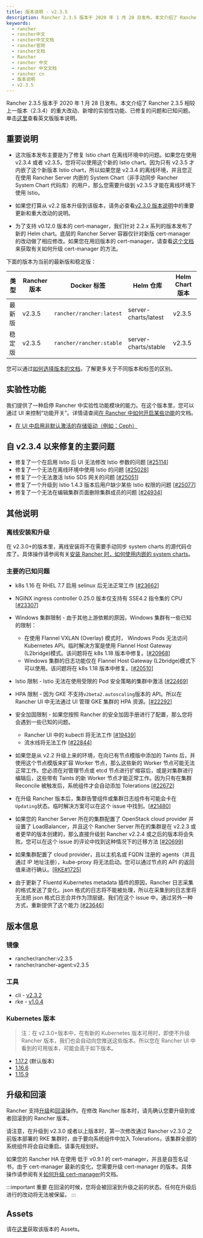 ```yaml
---
title: 版本说明 - v2.3.5
description: Rancher 2.3.5 版本于 2020 年 1 月 28 日发布。本文介绍了 Rancher 2.3.5 相较上一版本（2.3.4）的重大改动、新增的实验性功能、已修复的问题和已知问题。
keywords:
  - rancher
  - rancher中文
  - rancher中文文档
  - rancher官网
  - rancher文档
  - Rancher
  - rancher 中文
  - rancher 中文文档
  - rancher cn
  - 版本说明
  - v2.3.5
---
```


Rancher 2.3.5 版本于 2020 年 1 月 28 日发布。本文介绍了 Rancher 2.3.5 相较上一版本（2.3.4）的重大改动、新增的实验性功能、已修复的问题和已知问题。单击[这里](https://github.com/rancher/rancher/releases/tag/v2.3.5)查看英文版版本说明。

## 重要说明

- 这次版本发布主要是为了修复 Istio chart 在离线环境中的问题。如果您在使用 v2.3.4 或者 v2.3.5，您将可以使用这个新的 Istio chart。因为只有 v2.3.5 才内嵌了这个新版本 Istio chart，所以如果您是 v2.3.4 的离线环境，并且您正在使用 Rancher Server 内嵌的 System Chart（非手动同步 Rancher System Chart 代码库）的用户，那么您需要升级到 v2.3.5 才能在离线环境下使用 Istio。

- 如果您打算从 v2.2 版本升级到该版本，请务必查看[v2.3.0 版本说明](/docs/rancher2/releases/v2.3.0)中的重要更新和重大改动的说明。

- 为了支持 v0.12.0 版本的 cert-manager，我们针对 2.2.x 系列的版本发布了新的 Helm chart。底层的 Rancher Server 容器仅针对新版 cert-manager 的改动做了相应修改。如果您在用旧版本的 cert-manager，请查看[这个文档](/docs/rancher2/installation/resources/upgrading-cert-manager/)来获取有关如何升级 cert-manager 的方法。

下面的版本为当前的最新版和稳定版：

| 类型   | Rancher 版本 | Docker 标签              | Helm 仓库            | Helm Chart 版本 |
| ------ | ------------ | ------------------------ | -------------------- | --------------- |
| 最新版 | v2.3.5       | `rancher/rancher:latest` | server-charts/latest | v2.3.5          |
| 稳定版 | v2.3.5       | `rancher/rancher:stable` | server-charts/stable | v2.3.5          |

您可以通过[如何选择版本的文档](/docs/rancher2/installation/resources/choosing-version/)，了解更多关于不同版本和标签的区别。

## 实验性功能

我们提供了一种启停 Rancher 中实验性功能模块的能力。在这个版本里，您可以通过 UI 来控制“功能开关”。详情请查阅[在 Rancher 中如何开启某些功能](/docs/rancher2/installation/resources/feature-flags/)的文档。

- [在 UI 中启用非默认激活的存储驱动（例如：Ceph）](/docs/rancher2/installation/resources/feature-flags/enable-not-default-storage-drivers/)

## 自 v2.3.4 以来修复的主要问题

- 修复了一个在启用 Istio 后 UI 无法修改 Istio 参数的问题 [[#25114](https://github.com/rancher/rancher/issues/25114)]
- 修复了一个无法在离线环境中使用 Istio 的问题 [[#25028](https://github.com/rancher/rancher/issues/25028)]
- 修复了一个无法激活 Istio SDS 网关的问题 [[#25051](https://github.com/rancher/rancher/issues/25051)]
- 修复了一个升级到 Istio 1.4.3 版本后用户缺少某些 Istio 权限的问题 [[#25077](https://github.com/rancher/rancher/issues/25077)]
- 修复了一个无法在编辑集群页面删除集群成员的问题 [[#24934](https://github.com/rancher/rancher/issues/24934)]

## 其他说明

### 离线安装和升级

在 v2.3.0+的版本里，离线安装将不在需要手动同步 system charts 的源代码仓库了。具体操作请参阅有关[安装 Rancher 时，如何使用内嵌的 system charts](/docs/rancher2/installation/other-installation-methods/air-gap/install-rancher/)。

### 主要的已知问题

- k8s 1.16 在 RHEL 7.7 启用 selinux 后无法正常工作 [[#23662](https://github.com/rancher/rancher/issues/23662)]

- NGINX ingress controller 0.25.0 版本仅支持有 SSE4.2 指令集的 CPU [[#23307](https://github.com/rancher/rancher/issues/23307)]

- Windows 集群限制 - 由于其他上游依赖的原因，Windows 集群有一些已知的限制：

  - 在使用 Flannel VXLAN (Overlay) 模式时， Windows Pods 无法访问 Kubernetes API。临时解决方案是使用 Flannel Host Gateway (L2bridge)模式。该问题将在 k8s 1.18 版本中修复。[[#20968](https://github.com/rancher/rancher/issues/20968)]

  * Windows 集群的日志功能仅在 Flannel Host Gateway (L2bridge)模式下可以使用。该问题将在 k8s 1.18 版本中修复。[[#20510](https://github.com/rancher/rancher/issues/20510)]

- Istio 限制 - Istio 无法在使用受限的 Pod 安全策略的集群中激活 [[#22469](https://github.com/rancher/rancher/issues/22469)]

- HPA 限制 - 因为 GKE 不支持`v2beta2.autoscaling`版本的 API。所以在 Rancher UI 中无法通过 UI 管理 GKE 集群的 HPA 资源。[[#22292](https://github.com/rancher/rancher/issues/22292)]

- 安全加固限制 - 如果您按照 Rancher 的安全加固手册进行了配置，那么您将会遇到一些已知的问题。

  - Rancher UI 中的 kubectl 将无法工作 [[#19439](https://github.com/rancher/rancher/issues/19439)]
  - 流水线将无法工作 [[#22844](https://github.com/rancher/rancher/issues/22844)]

- 如果您是从 v2.2 升级上来的环境，在向已有节点模版中添加的 Taints 后，并使用这个节点模版来扩容 Worker 节点，那么这些新的 Worker 节点可能无法正常工作。您必须在对管理节点或 etcd 节点进行扩缩容后，或是对集群进行编辑后，这些带有 Taints 的新 Worker 节点才能正常工作。因为只有在集群 Reconcile 被触发后，系统组件才会自动添加 Tolerations [[#22672](https://github.com/rancher/rancher/issues/22672)]

- 在升级 Rancher 版本后，集群告警组件或集群日志组件有可能会卡在`Updating`状态。临时解决方案可以在这个 issue 中找到。[[#21480](https://github.com/rancher/rancher/issues/21480)]

- 如果您的 Rancher Server 所在的集群配置了 OpenStack cloud provider 并设置了 LoadBalancer，并且这个 Rancher Server 所在的集群是在 v2.2.3 或者更早的版本创建的，那么直接升级到 Rancher v2.2.4 或之后的版本将会失败。您可以在这个 issue 的评论中找到这种情况下的迁移方法 [[#20699](https://github.com/rancher/rancher/issues/20699)]

- 如果集群配置了 cloud provider，且以主机名或 FQDN 注册的 agents（并且通过 IP 地址注册），kube-proxy 将无法启动。您可以通过节点的 API 的返回值来进行确认。[[RKE#1725](https://github.com/rancher/rke/issues/1725)]

- 由于更新了 Fluentd Kubernetes metadata 插件的原因，Rancher 日志采集的格式发送了变化。json 格式的日志将不能被处理，所以在采集到的日志里将无法把 json 格式日志合并作为顶层键。我们在这个 issue 中，通过另外一种方式，重新提供了这个能力 [[#23646](https://github.com/rancher/rancher/issues/23646)]

## 版本信息

### 镜像

- rancher/rancher:v2.3.5
- rancher/rancher-agent:v2.3.5

### 工具

- cli - [v2.3.2](https://github.com/rancher/cli/releases/tag/v2.3.2)
- rke - [v1.0.4](https://github.com/rancher/rke/releases/tag/v1.0.4)

### Kubernetes 版本

> 注：在 v2.3.0+版本中，在有新的 Kubernetes 版本可用时，即使不升级 Rancher 版本，我们也会自动向您推送这些版本。所以您在 Rancher UI 中看到的可用版本，可能会高于如下版本。

- [1.17.2](https://github.com/rancher/hyperkube/releases/tag/v1.17.2-rancher1) (默认版本)
- [1.16.6](https://github.com/rancher/hyperkube/releases/tag/v1.16.6-rancher1)
- [1.15.9](https://github.com/rancher/hyperkube/releases/tag/v1.15.9-rancher1)

## 升级和回滚

Rancher 支持[升级](/docs/rancher2/installation/install-rancher-on-k8s/upgrades/)和[回滚](/docs/rancher2/installation/install-rancher-on-k8s/rollbacks/)操作。在修改 Rancher 版本时，请先确认您要升级到或者回滚到的 Rancher 版本。

请注意，在升级到 v2.3.0 或者以上版本时，第一次修改通过 Rancher v2.3.0 之前版本部署的 RKE 集群时，由于要向系统组件中加入 Tolerations，该集群全部的系统组件将会自动重启。请事先规划好。

如果您的 Rancher HA 在使用 低于 v0.9.1 的 cert-manager，并且是自签名证书，由于 cert-manager 最新的变化，您需要升级 cert-manager 的版本。具体操作请参阅有关[如何升级 cert-manager](/docs/rancher2/installation/resources/upgrading-cert-manager/)的文档。

:::important 重要
在回滚的时候，您将会被回滚到升级之前的状态。任何在升级后进行的改动将无法被保留。
:::

## Assets

请在[这里](https://github.com/rancher/rancher/releases/tag/v2.3.5)获取该版本的 Assets。
